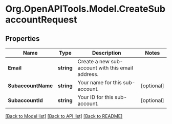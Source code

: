 # Org.OpenAPITools.Model.CreateSubaccountRequest

## Properties

Name | Type | Description | Notes
------------ | ------------- | ------------- | -------------
**Email** | **string** | Create a new sub-account with this email address. | 
**SubaccountName** | **string** | Your name for this sub-account. | [optional] 
**SubaccountId** | **string** | Your ID for this sub-account. | [optional] 

[[Back to Model list]](../README.md#documentation-for-models) [[Back to API list]](../README.md#documentation-for-api-endpoints) [[Back to README]](../README.md)

